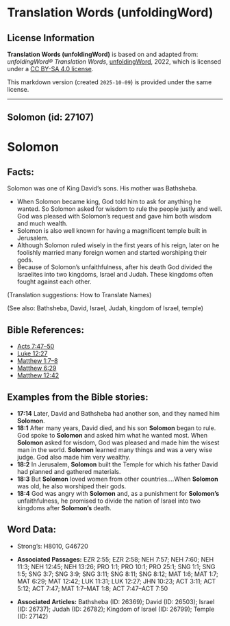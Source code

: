 # Translation Words (unfoldingWord)

## License Information

**Translation Words (unfoldingWord)** is based on and adapted from: _unfoldingWord® Translation Words_, [unfoldingWord](https://unfoldingword.org/utw), 2022, which is licensed under a [CC BY-SA 4.0 license](https://creativecommons.org/licenses/by-sa/4.0/legalcode.en).

This markdown version (created `2025-10-09`) is provided under the same license.



--------------------------------

## Solomon (id: 27107)

Solomon
=======

Facts:
------

Solomon was one of King David’s sons. His mother was Bathsheba.

* When Solomon became king, God told him to ask for anything he wanted. So Solomon asked for wisdom to rule the people justly and well. God was pleased with Solomon’s request and gave him both wisdom and much wealth.
* Solomon is also well known for having a magnificent temple built in Jerusalem.
* Although Solomon ruled wisely in the first years of his reign, later on he foolishly married many foreign women and started worshiping their gods.
* Because of Solomon’s unfaithfulness, after his death God divided the Israelites into two kingdoms, Israel and Judah. These kingdoms often fought against each other.

(Translation suggestions: How to Translate Names)

(See also: Bathsheba, David, Israel, Judah, kingdom of Israel, temple)

Bible References:
-----------------

* [Acts 7:47–50](https://ref.ly/Acts7:47-Acts7:50)
* [Luke 12:27](https://ref.ly/Luke12:27)
* [Matthew 1:7–8](https://ref.ly/Matt1:7-Matt1:8)
* [Matthew 6:29](https://ref.ly/Matt6:29)
* [Matthew 12:42](https://ref.ly/Matt12:42)

Examples from the Bible stories:
--------------------------------

* **17:14** Later, David and Bathsheba had another son, and they named him **Solomon**.
* **18:1** After many years, David died, and his son **Solomon** began to rule. God spoke to **Solomon** and asked him what he wanted most. When **Solomon** asked for wisdom, God was pleased and made him the wisest man in the world. **Solomon** learned many things and was a very wise judge. God also made him very wealthy.
* **18:2** In Jerusalem, **Solomon** built the Temple for which his father David had planned and gathered materials.
* **18:3** But **Solomon** loved women from other countries.…When **Solomon** was old, he also worshiped their gods.
* **18:4** God was angry with **Solomon** and, as a punishment for **Solomon’s** unfaithfulness, he promised to divide the nation of Israel into two kingdoms after **Solomon’s** death.

Word Data:
----------

* Strong’s: H8010, G46720

* **Associated Passages:** EZR 2:55; EZR 2:58; NEH 7:57; NEH 7:60; NEH 11:3; NEH 12:45; NEH 13:26; PRO 1:1; PRO 10:1; PRO 25:1; SNG 1:1; SNG 1:5; SNG 3:7; SNG 3:9; SNG 3:11; SNG 8:11; SNG 8:12; MAT 1:6; MAT 1:7; MAT 6:29; MAT 12:42; LUK 11:31; LUK 12:27; JHN 10:23; ACT 3:11; ACT 5:12; ACT 7:47; MAT 1:7–MAT 1:8; ACT 7:47–ACT 7:50
* **Associated Articles:** Bathsheba (ID: 26369); David (ID: 26503); Israel (ID: 26737); Judah (ID: 26782); Kingdom of Israel (ID: 26799); Temple (ID: 27142)

